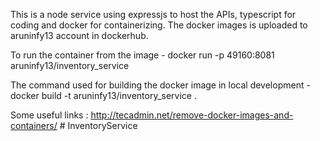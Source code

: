 This is a node service using expressjs to host the APIs, typescript for coding and docker for 
containerizing. 
The docker images is uploaded to aruninfy13 account in dockerhub.

To run the container from the image - 
docker run -p 49160:8081 aruninfy13/inventory_service

The command used for building the docker image in local development - 
docker build -t aruninfy13/inventory_service .

Some useful links :
http://tecadmin.net/remove-docker-images-and-containers/ # InventoryService
